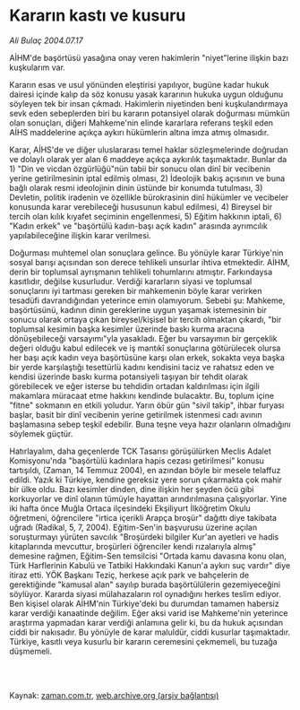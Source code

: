 # Kararın kastı  ve kusuru

*Ali Bulaç 2004.07.17*

<td class="columnist-detail">
<p>AİHM'de başörtüsü yasağına onay veren hakimlerin "niyet"lerine ilişkin bazı kuşkularım var.</p>
<p>
<div id="haberMetinDiv">
<p> Kararın esas ve usul yönünden eleştirisi yapılıyor, bugüne kadar hukuk dairesi içinde kalıp da söz konusu yasak kararının hukuka uygun olduğunu söyleyen tek bir insan çıkmadı. Hakimlerin niyetinden beni kuşkulandırmaya sevk eden sebeplerden biri bu kararın potansiyel olarak doğurması mümkün olan sonuçları, diğeri Mahkeme'nin elinde kararlara referans teşkil eden AİHS maddelerine açıkça aykırı hükümlerin altına imza atmış olmasıdır.
<p> Karar, AİHS'de ve diğer uluslararası temel haklar sözleşmelerinde doğrudan ve dolaylı olarak yer alan 6 maddeye açıkça aykırılık taşımaktadır. Bunlar da 1) "Din ve vicdan özgürlüğü"nün tabii bir sonucu olan dinî bir vecibenin yerine getirilmesinin iptal edilmiş olması, 2) İdeolojik bakış açısının ve buna bağlı olarak resmi ideolojinin dinin üstünde bir konumda tutulması, 3) Devletin, politik iradenin ve özellikle bürokrasinin dinî hükümler ve vecibeler konusunda karar verebileceği hususunun kabul edilmesi, 4) Bireysel bir tercih olan kılık kıyafet seçiminin engellenmesi, 5) Eğitim hakkının iptali, 6) "Kadın erkek" ve "başörtülü kadın-başı açık kadın" arasında ayrımcılık yapılabileceğine ilişkin karar verilmesi.
<p> Doğurması muhtemel olan sonuçlara gelince. Bu yönüyle karar Türkiye'nin sosyal barışı açısından son derece tehlikeli unsurlar ihtiva etmektedir. AİHM, derin bir toplumsal ayrışmanın tehlikeli tohumlarını atmıştır. Farkındaysa kasıtlıdır, değilse kusurludur. Verdiği kararların siyasi ve toplumsal sonuçlarını iyi tartması gereken bir mahkemenin böyle karar verirken tesadüfi davrandığından yeterince emin olamıyorum. Sebebi şu: Mahkeme, başörtüsünü, kadının dinin gereklerine uygun yaşamak istemesinin bir sonucu olarak ortaya çıkan bireysel/kişisel bir tercih olmaktan çıkardı, "bir toplumsal kesimin başka kesimler üzerinde baskı kurma aracına dönüşebileceği varsayımı"yla yasakladı. Eğer bu varsayımın bir gerçeklik değeri olduğu kabul edilecek ve iş mantıkî sonuçlarına götürülecek olursa her başı açık kadın veya başörtüsüne karşı olan erkek, sokakta veya başka bir yerde karşılaştığı tesettürlü kadını kendisini taciz ve rahatsız eden ve kendisi üzerinde baskı kurma potansiyeli taşıyan bir tehdit olarak görebilecek ve eğer isterse bu tehdidin ortadan kaldırılması için ilgili makamlara müracaat etme hakkını kendinde bulacaktır. Bu, toplum içine "fitne" sokmanın en etkili yoludur. Yarın öbür gün "sivil takip", ihbar furyası başlar, basit bir dinî vecibenin yerine getirilmek istenmesi cadı avının başlamasına sebep teşkil edebilir. Buna teşne veya hazır olanların olmadığını söylemek güçtür.
<p> Hatırlayalım, daha geçenlerde TCK Tasarısı görüşülürken Meclis Adalet Komisyonu'nda "başörtülü kadınlara hapis cezası getirilmesi" konusu tartışıldı, (Zaman, 14 Temmuz 2004), en azından böyle bir mesele telaffuz edildi. Yazık ki Türkiye, kendine gereksiz yere sorun çıkarmakta çok mahir bir ülke oldu. Bazı kesimler dinden, dine ilişkin her şeyden öcü gibi korkuyorlar ve dinî olanın tümüyle hayattan arındırılmasına çalışıyorlar. Yine iki hafta önce Muğla Ortaca ilçesindeki Ekşiliyurt İlköğretim Okulu öğretmeni, öğrencilere "irtica içerikli Arapça broşür" dağıttı diye takibata uğradı (Radikal, 5, 7, 2004). Eğitim-Sen'in başvurusu üzerine açılan soruşturmayı yürüten savcılık "Broşürdeki bilgiler Kur'an ayetleri ve hadis kitaplarında mevcuttur, broşürleri öğrenciler kendi rızalarıyla almış" demesine rağmen, Eğitim-Sen temsilcisi "Ortada kamu davasına konu olan, Türk Harflerinin Kabulü ve Tatbiki Hakkındaki Kanun'a aykırı suç vardır" diye itiraz etti. YÖK Başkanı Teziç, herkese açık park ve bahçelerin de gerektiğinde "kamusal alan" sayılıp burada başörtülülerin gezemiyeceğini söylüyor. Kararda siyasi mülahazaların rol oynadığını herkes teslim ediyor. Ben kişisel olarak AİHM'nin Türkiye'deki bu durumdan tamamen habersiz karar verdiği kanaatinde değilim. Eğer aksi varid ise Mahkeme'nin yeterince araştırma yapmadan karar verdiği anlamına gelir ki, bu da hukuk açısından ciddi bir nakısadır. Bu yönüyle de karar maluldür, ciddi kusurlar taşımaktadır. Türkiye, kasıtlı veya kusurlu bir kararın ceremesini çekmemeli, bu tuzağa düşmemeli.</p></p></p></p></div>
</p>


<p><br>
		 </br></p></td>

Kaynak: [zaman.com.tr](http://zaman.com.tr/yazar.do?yazino=70529), [web.archive.org (arşiv bağlantısı)](http://web.archive.org/web/20120125184412/http://www.zaman.com.tr/yazar.do?yazino=70529)
